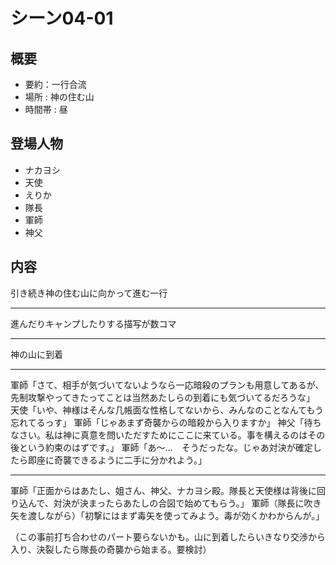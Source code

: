 # シーン04-01
## 概要
* 要約：一行合流
* 場所 : 神の住む山
* 時間帯 : 昼

## 登場人物
* ナカヨシ
* 天使
* えりか
* 隊長
* 軍師
* 神父

## 内容
引き続き神の住む山に向かって進む一行

---
進んだりキャンプしたりする描写が数コマ

---
神の山に到着

---

軍師「さて、相手が気づいてないようなら一応暗殺のプランも用意してあるが、先制攻撃やってきたってことは当然あたしらの到着にも気づいてるだろうな」
天使「いや、神様はそんな几帳面な性格してないから、みんなのことなんてもう忘れてるっす」
軍師「じゃあまず奇襲からの暗殺から入りますか」
神父「待ちなさい。私は神に真意を問いただすためにここに来ている。事を構えるのはその後という約束のはずです。」
軍師「あ～…　そうだったな。じゃあ対決が確定したら即座に奇襲できるように二手に分かれよう。」

---
軍師「正面からはあたし、姐さん、神父、ナカヨシ殿。隊長と天使様は背後に回り込んで、対決が決まったらあたしの合図で始めてもらう。」
軍師（隊長に吹き矢を渡しながら）「初撃にはまず毒矢を使ってみよう。毒が効くかわからんが。」

（この事前打ち合わせのパート要らないかも。山に到着したらいきなり交渉から入り、決裂したら隊長の奇襲から始まる。要検討）
